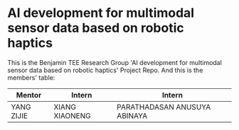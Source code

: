 # AI development for multimodal sensor data based on robotic haptics

This is the Benjamin TEE Research Group 'AI development for multimodal sensor data based on robotic haptics' Project Repo. And this is the members' table:

| Mentor    | Intern       | Intern           |
| --------- | -------------- | ----------- | 
| YANG ZIJIE | XIANG XIAONENG | PARATHADASAN ANUSUYA ABINAYA | 
